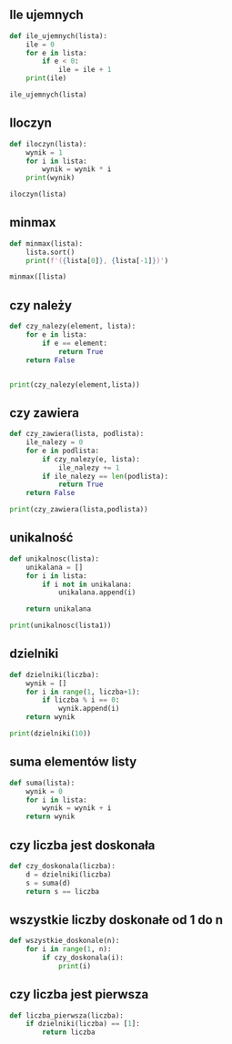 ## Ile ujemnych
```python
def ile_ujemnych(lista):
    ile = 0
    for e in lista:
        if e < 0:
            ile = ile + 1
    print(ile)

ile_ujemnych(lista)
```

## Iloczyn
```python
def iloczyn(lista):
    wynik = 1
    for i in lista:
        wynik = wynik * i
    print(wynik)

iloczyn(lista)
```
## minmax
```python
def minmax(lista):
    lista.sort()
    print(f'({lista[0]}, {lista[-1]})')

minmax([lista)
```
## czy należy
```python
def czy_nalezy(element, lista):
    for e in lista:
        if e == element:
            return True
    return False


print(czy_nalezy(element,lista))
```

## czy zawiera
```python
def czy_zawiera(lista, podlista):
    ile_nalezy = 0
    for e in podlista:
        if czy_nalezy(e, lista):
            ile_nalezy += 1
        if ile_nalezy == len(podlista):
            return True
    return False

print(czy_zawiera(lista,podlista))
```
## unikalność
```python
def unikalnosc(lista):
    unikalana = []
    for i in lista:
        if i not in unikalana:
            unikalana.append(i)

    return unikalana

print(unikalnosc(lista1))
```
## dzielniki
```python
def dzielniki(liczba):
    wynik = []
    for i in range(1, liczba+1):
        if liczba % i == 0:
            wynik.append(i)
    return wynik

print(dzielniki(10))
```
## suma elementów listy
```python
def suma(lista):
    wynik = 0
    for i in lista:
        wynik = wynik + i
    return wynik
```
## czy liczba jest doskonała
```python
def czy_doskonala(liczba):
    d = dzielniki(liczba)
    s = suma(d)
    return s == liczba
```
## wszystkie liczby doskonałe od 1 do n
```python
def wszystkie_doskonale(n):
    for i in range(1, n):
        if czy_doskonala(i):
            print(i)
```
## czy liczba jest pierwsza
```python
def liczba_pierwsza(liczba):
    if dzielniki(liczba) == [1]:
        return liczba
```
